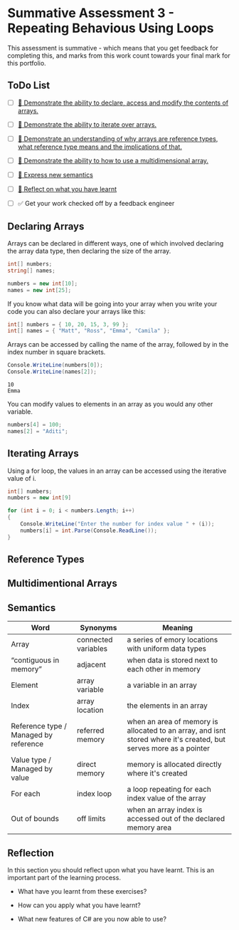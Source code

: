 # Summative Assessment 3 - Repeating Behavious Using Loops

This assessment is summative - which means that you get feedback for completing this, and marks from this work count towards your final mark for this portfolio.

## ToDo List

- [ ] [:key: Demonstrate the ability to declare, access and modify the contents of arrays.](#declaring-arrays)
- [ ] [:key: Demonstrate the ability to iterate over arrays.](#iterating-arrays)
- [ ] [:key: Demonstrate an understanding of why arrays are reference types, what reference type means and the implications of that.](#reference-types)
- [ ] [:key: Demonstrate the ability to how to use a multidimensional array.](#multidimentional-arrays)

- [ ] [:speech_balloon: Express new semantics](#semantics)
- [ ] [:thought_balloon: Reflect on what you have learnt](#reflection)

- [ ] :white_check_mark: Get your work checked off by a feedback engineer

## Declaring Arrays

Arrays can be declared in different ways, one of which involved declaring the array data type, then declaring the size of the array.

```cs
int[] numbers; 
string[] names; 

numbers = new int[10]; 
names = new int[25];
```

If you know what data will be going into your array when you write your code you can also declare your arrays like this:

```cs
int[] numbers = { 10, 20, 15, 3, 99 };
int[] names = { "Matt", "Ross", "Emma", "Camila" };
```

Arrays can be accessed by calling the name of the array, followed by in the index number in square brackets.

```cs
Console.WriteLine(numbers[0]); 
Console.WriteLine(names[2]); 
```

```console
10
Emma
```

You can modify values to elements in an array as you would any other variable.

```cs
numbers[4] = 100; 
names[2] = "Aditi"; 
```

## Iterating Arrays
Using a for loop, the values in an array can be accessed using the iterative value of i.

```cs
int[] numbers;
numbers = new int[9]

for (int i = 0; i < numbers.Length; i++)
{
    Console.WriteLine("Enter the number for index value " + (i));
    numbers[i] = int.Parse(Console.ReadLine());
}
```
## Reference Types
## Multidimentional Arrays

## Semantics

| Word | Synonyms | Meaning |
|---|---|---|
|Array| connected variables | a series of emory locations with uniform data types|
|“contiguous in memory”| adjacent | when data is stored next to each other in memory|
|Element| array variable | a variable in an array |
|Index| array location | the elements in an array |
|Reference type / Managed by reference| referred memory | when an area of memory is allocated to an array, and isnt stored where it's created, but serves more as a pointer|
|Value type / Managed by value| direct memory | memory is allocated directly where it's created |
|For each| index loop | a loop repeating for each index value of the array|
|Out of bounds| off limits| when an array index is accessed out of the declared memory area|

## Reflection

In this section you should reflect upon what you have learnt. This is an important part of the learning process.
- What have you learnt from these exercises?



- How can you apply what you have learnt?



- What new features of C# are you now able to use?


